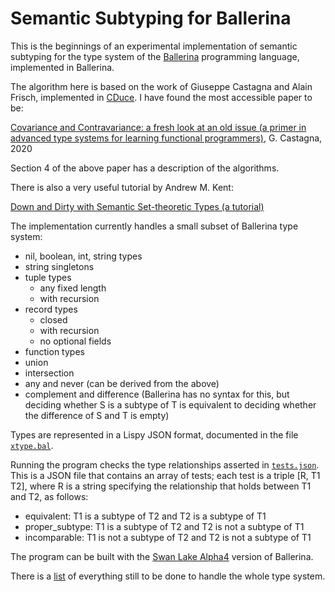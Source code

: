 # Semantic Subtyping for Ballerina

This is the beginnings of an experimental implementation of semantic subtyping for the type system
of the [Ballerina](https://ballerina.io) programming language, implemented in Ballerina.

The algorithm here is based on the work of Giuseppe Castagna and Alain Frisch, implemented in
[CDuce](http://cduce.org). I have found the most accessible paper to be:

[Covariance and Contravariance: a fresh look at an old issue (a primer in advanced type systems for learning functional programmers)](https://arxiv.org/abs/1809.01427),
G. Castagna, 2020

Section 4 of the above paper has a description of the algorithms.

There is also a very useful tutorial by Andrew M. Kent:

[Down and Dirty with Semantic Set-theoretic Types (a tutorial)](https://pnwamk.github.io/sst-tutorial/)

The implementation currently handles a small subset of Ballerina type system:
* nil, boolean, int, string types
* string singletons
* tuple types
    * any fixed length
    * with recursion
*  record types
    * closed
    * with recursion
    * no optional fields
* function types
* union
* intersection
* any and never (can be derived from the above)
* complement and difference (Ballerina has no syntax for this, but deciding whether S is a subtype of T is equivalent to deciding whether the difference of S and T is empty)

Types are represented in a Lispy JSON format, documented in the file [`xtype.bal`](xtype.bal).

Running the program checks the type relationships asserted in [`tests.json`](tests.json). This is a JSON file
that contains an array of tests; each test is a triple [R, T1 T2], where R is a string specifying the
relationship that holds between T1 and T2, as follows:

- equivalent: T1 is a subtype of T2 and T2 is a subtype of T1
- proper_subtype: T1 is a subtype of T2 and T2 is not a subtype of T1
- incomparable: T1 is not a subtype of T2 and T2 is not a subtype of T1

The program can be built with the [Swan Lake Alpha4](https://ballerina.io/downloads/) version of Ballerina.

There is a [list](TODO.md) of everything still to be done to handle the whole type system.
